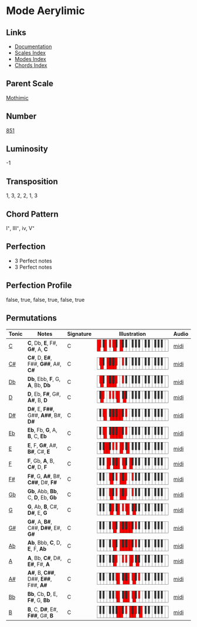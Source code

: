 # Mode Aerylimic

## Links

- [Documentation](README.md)
- [Scales Index](Scales.md)
- [Modes Index](Modes.md)
- [Chords Index](Chords.md)

## Parent Scale

[Mothimic](ScaleMothimic.md)

## Number

[851](https://ianring.com/musictheory/scales/851)

## Luminosity

-1

## Transposition

1, 3, 2, 2, 1, 3

## Chord Pattern

I⁺, III⁺, iv, V⁺

## Perfection

- 3 Perfect notes
- 3 Perfect notes

## Perfection Profile

false, true, false, true, false, true

## Permutations

| Tonic | Notes | Signature | Illustration | Audio |
|-------|-------|-----------|--------------|-------|
| [C](ModeCNaturalAerylimic.md) | **C**, Db, **E**, F#, **G#**, A, **C** | C | ![CNaturalAerylimic](ModeCNaturalAerylimic.png) | [midi](https://github.com/edipermadi/music/blob/main/docs/ModeCNaturalAerylimic.mid?raw=true) |
| [C#](ModeCSharpAerylimic.md) | **C#**, D, **E#**, F##, **G##**, A#, **C#** | C | ![CSharpAerylimic](ModeCSharpAerylimic.png) | [midi](https://github.com/edipermadi/music/blob/main/docs/ModeCSharpAerylimic.mid?raw=true) |
| [Db](ModeDFlatAerylimic.md) | **Db**, Ebb, **F**, G, **A**, Bb, **Db** | C | ![DFlatAerylimic](ModeDFlatAerylimic.png) | [midi](https://github.com/edipermadi/music/blob/main/docs/ModeDFlatAerylimic.mid?raw=true) |
| [D](ModeDNaturalAerylimic.md) | **D**, Eb, **F#**, G#, **A#**, B, **D** | C | ![DNaturalAerylimic](ModeDNaturalAerylimic.png) | [midi](https://github.com/edipermadi/music/blob/main/docs/ModeDNaturalAerylimic.mid?raw=true) |
| [D#](ModeDSharpAerylimic.md) | **D#**, E, **F##**, G##, **A##**, B#, **D#** | C | ![DSharpAerylimic](ModeDSharpAerylimic.png) | [midi](https://github.com/edipermadi/music/blob/main/docs/ModeDSharpAerylimic.mid?raw=true) |
| [Eb](ModeEFlatAerylimic.md) | **Eb**, Fb, **G**, A, **B**, C, **Eb** | C | ![EFlatAerylimic](ModeEFlatAerylimic.png) | [midi](https://github.com/edipermadi/music/blob/main/docs/ModeEFlatAerylimic.mid?raw=true) |
| [E](ModeENaturalAerylimic.md) | **E**, F, **G#**, A#, **B#**, C#, **E** | C | ![ENaturalAerylimic](ModeENaturalAerylimic.png) | [midi](https://github.com/edipermadi/music/blob/main/docs/ModeENaturalAerylimic.mid?raw=true) |
| [F](ModeFNaturalAerylimic.md) | **F**, Gb, **A**, B, **C#**, D, **F** | C | ![FNaturalAerylimic](ModeFNaturalAerylimic.png) | [midi](https://github.com/edipermadi/music/blob/main/docs/ModeFNaturalAerylimic.mid?raw=true) |
| [F#](ModeFSharpAerylimic.md) | **F#**, G, **A#**, B#, **C##**, D#, **F#** | C | ![FSharpAerylimic](ModeFSharpAerylimic.png) | [midi](https://github.com/edipermadi/music/blob/main/docs/ModeFSharpAerylimic.mid?raw=true) |
| [Gb](ModeGFlatAerylimic.md) | **Gb**, Abb, **Bb**, C, **D**, Eb, **Gb** | C | ![GFlatAerylimic](ModeGFlatAerylimic.png) | [midi](https://github.com/edipermadi/music/blob/main/docs/ModeGFlatAerylimic.mid?raw=true) |
| [G](ModeGNaturalAerylimic.md) | **G**, Ab, **B**, C#, **D#**, E, **G** | C | ![GNaturalAerylimic](ModeGNaturalAerylimic.png) | [midi](https://github.com/edipermadi/music/blob/main/docs/ModeGNaturalAerylimic.mid?raw=true) |
| [G#](ModeGSharpAerylimic.md) | **G#**, A, **B#**, C##, **D##**, E#, **G#** | C | ![GSharpAerylimic](ModeGSharpAerylimic.png) | [midi](https://github.com/edipermadi/music/blob/main/docs/ModeGSharpAerylimic.mid?raw=true) |
| [Ab](ModeAFlatAerylimic.md) | **Ab**, Bbb, **C**, D, **E**, F, **Ab** | C | ![AFlatAerylimic](ModeAFlatAerylimic.png) | [midi](https://github.com/edipermadi/music/blob/main/docs/ModeAFlatAerylimic.mid?raw=true) |
| [A](ModeANaturalAerylimic.md) | **A**, Bb, **C#**, D#, **E#**, F#, **A** | C | ![ANaturalAerylimic](ModeANaturalAerylimic.png) | [midi](https://github.com/edipermadi/music/blob/main/docs/ModeANaturalAerylimic.mid?raw=true) |
| [A#](ModeASharpAerylimic.md) | **A#**, B, **C##**, D##, **E##**, F##, **A#** | C | ![ASharpAerylimic](ModeASharpAerylimic.png) | [midi](https://github.com/edipermadi/music/blob/main/docs/ModeASharpAerylimic.mid?raw=true) |
| [Bb](ModeBFlatAerylimic.md) | **Bb**, Cb, **D**, E, **F#**, G, **Bb** | C | ![BFlatAerylimic](ModeBFlatAerylimic.png) | [midi](https://github.com/edipermadi/music/blob/main/docs/ModeBFlatAerylimic.mid?raw=true) |
| [B](ModeBNaturalAerylimic.md) | **B**, C, **D#**, E#, **F##**, G#, **B** | C | ![BNaturalAerylimic](ModeBNaturalAerylimic.png) | [midi](https://github.com/edipermadi/music/blob/main/docs/ModeBNaturalAerylimic.mid?raw=true) |
